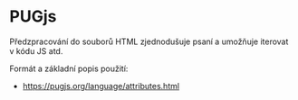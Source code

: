 # PUGjs

Předzpracování do souborů HTML zjednodušuje psaní a umožňuje iterovat v kódu JS atd.

Formát a základní popis použití:
- https://pugjs.org/language/attributes.html
